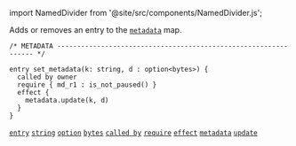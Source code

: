 import NamedDivider from '@site/src/components/NamedDivider.js';

Adds or removes an entry to the [`metadata`](/docs/reference/expressions/variables#metadata) map.

<NamedDivider title="Code" width="1.5"/>

```archetype
/* METADATA ---------------------------------------------------------------- */

entry set_metadata(k: string, d : option<bytes>) {
  called by owner
  require { md_r1 : is_not_paused() }
  effect {
    metadata.update(k, d)
  }
}
```

[`entry`](/docs/reference/declarations/entrypoint#entry) [`string`](/docs/reference/types#string) [`option`](/docs/reference/types#option<T>) [`bytes`](/docs/reference/types#bytes) [`called by`](/docs/reference/declarations/entrypoint#called-by) [`require`](/docs/reference/declarations/entrypoint#require) [`effect`](/docs/reference/declarations/entrypoint#effect) [`metadata`](/docs/reference/expressions/variables#metadata) [`update`](/docs/reference/instructions/containers#mupdatek--k-o--optiont)
